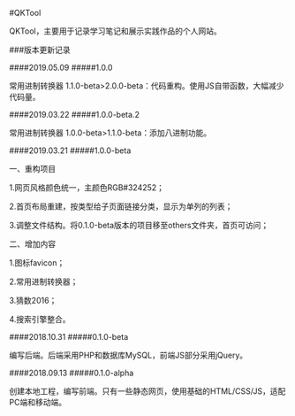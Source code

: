 #QKTool

QKTool，主要用于记录学习笔记和展示实践作品的个人网站。

###版本更新记录

####2019.05.09
#####1.0.0

常用进制转换器 1.1.0-beta>2.0.0-beta：代码重构。使用JS自带函数，大幅减少代码量。

####2019.03.22
#####1.0.0-beta.2

常用进制转换器 1.0.0-beta>1.1.0-beta：添加八进制功能。

####2019.03.21
#####1.0.0-beta

一、重构项目

1.网页风格颜色统一，主颜色RGB#324252；

2.首页布局重建，按类型给子页面链接分类，显示为单列的列表；

3.调整文件结构。将0.1.0-beta版本的项目移至others文件夹，首页可访问；

二、增加内容

1.图标favicon；

2.常用进制转换器；

3.猜数2016；

4.搜索引擎整合。


####2018.10.31
#####0.1.0-beta

编写后端。后端采用PHP和数据库MySQL，前端JS部分采用jQuery。

####2018.09.13
#####0.1.0-alpha

创建本地工程，编写前端。只有一些静态网页，使用基础的HTML/CSS/JS，适配PC端和移动端。